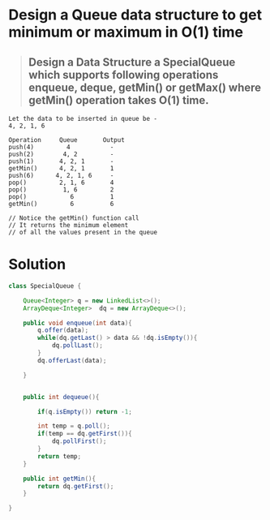 # Design a Queue data structure to get minimum or maximum in O(1) time

> ## Design a Data Structure a SpecialQueue which supports following operations enqueue, deque, getMin() or getMax() where getMin() operation takes O(1) time.

```
Let the data to be inserted in queue be -
4, 2, 1, 6

Operation     Queue       Output
push(4)         4           -
push(2)        4, 2         -
push(1)       4, 2, 1       -
getMin()      4, 2, 1       1
push(6)      4, 2, 1, 6     -
pop()         2, 1, 6       4
pop()          1, 6         2
pop()            6          1
getMin()         6          6

// Notice the getMin() function call
// It returns the minimum element
// of all the values present in the queue

```

# Solution

```java
class SpecialQueue {

    Queue<Integer> q = new LinkedList<>();
    ArrayDeque<Integer>  dq = new ArrayDeque<>();

    public void enqueue(int data){
        q.offer(data);
        while(dq.getLast() > data && !dq.isEmpty()){
            dq.pollLast();
        }
        dq.offerLast(data);

    }


    public int dequeue(){

        if(q.isEmpty()) return -1;

        int temp = q.poll();
        if(temp == dq.getFirst()){
            dq.pollFirst();
        }
        return temp;
    }

    public int getMin(){
        return dq.getFirst();
    }

}
```
